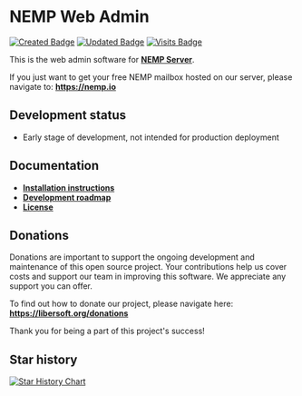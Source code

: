 # NEMP Web Admin

[![Created Badge](https://badges.pufler.dev/created/libersoft-org/nemp-admin-web)](https://badges.pufler.dev) [![Updated Badge](https://badges.pufler.dev/updated/libersoft-org/nemp-admin-web)](https://badges.pufler.dev) [![Visits Badge](https://badges.pufler.dev/visits/libersoft-org/nemp-admin-web)](https://badges.pufler.dev)

This is the web admin software for [**NEMP Server**](https://github.com/libersoft-org/nemp-server/).

If you just want to get your free NEMP mailbox hosted on our server, please navigate to: **https://nemp.io**

## Development status

- Early stage of development, not intended for production deployment

## Documentation

- [**Installation instructions**](./INSTALL.md)
- [**Development roadmap**](./ROADMAP.md)
- [**License**](./LICENSE)

## Donations

Donations are important to support the ongoing development and maintenance of this open source project. Your contributions help us cover costs and support our team in improving this software. We appreciate any support you can offer.

To find out how to donate our project, please navigate here: **https://libersoft.org/donations**

Thank you for being a part of this project's success!

## Star history

[![Star History Chart](https://api.star-history.com/svg?repos=libersoft-org/nemp-admin-web&type=Date)](https://star-history.com/#libersoft-org/nemp-admin-web&Date)
